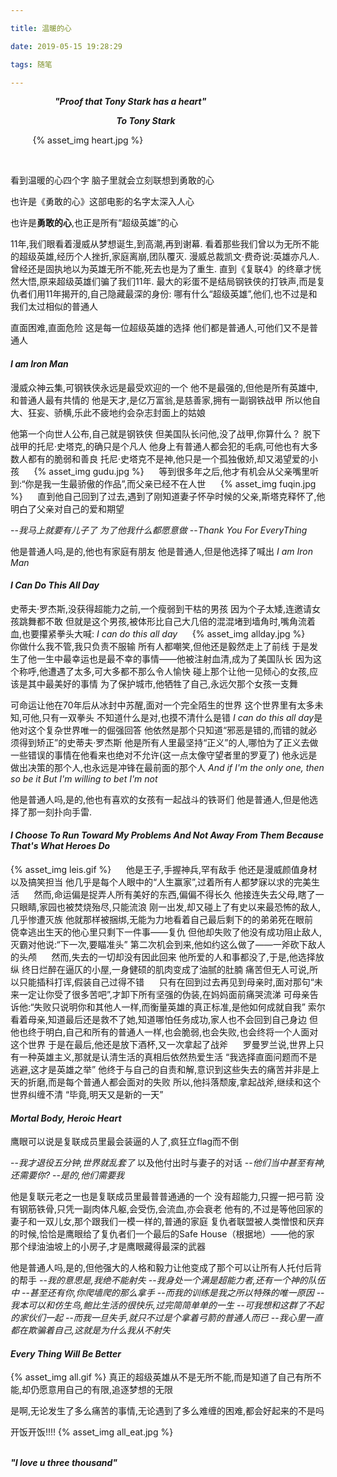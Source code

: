 ```yaml
---

title: 温暖的心

date: 2019-05-15 19:28:29

tags: 随笔

---
```


&nbsp;&nbsp;&nbsp;&nbsp;&nbsp;&nbsp;&nbsp;&nbsp;
&nbsp;&nbsp;&nbsp;&nbsp;&nbsp;&nbsp;&nbsp;&nbsp;
***"Proof that Tony Stark has a heart"***

&nbsp;&nbsp;&nbsp;&nbsp;&nbsp;&nbsp;&nbsp;&nbsp;&nbsp;&nbsp;&nbsp;&nbsp;&nbsp;&nbsp;&nbsp;&nbsp;&nbsp;&nbsp;&nbsp;&nbsp;&nbsp;&nbsp;&nbsp;&nbsp;&nbsp;&nbsp;&nbsp;&nbsp;&nbsp;&nbsp;&nbsp;&nbsp;&nbsp;&nbsp;&nbsp;&nbsp;&nbsp;&nbsp;&nbsp;&nbsp;&nbsp;&nbsp; ***To Tony Stark***

&nbsp;&nbsp;&nbsp;&nbsp;&nbsp;&nbsp;&nbsp;&nbsp;
{% asset_img heart.jpg %}

<!--more-->

&nbsp;&nbsp;&nbsp;&nbsp;&nbsp;&nbsp;&nbsp;&nbsp;

看到温暖的心四个字 脑子里就会立刻联想到勇敢的心

也许是《勇敢的心》这部电影的名字太深入人心

也许是**勇敢的心**,也正是所有“超级英雄”的心

11年,我们眼看着漫威从梦想诞生,到高潮,再到谢幕.
看着那些我们曾以为无所不能的超级英雄,经历个人挫折,家庭离崩,团队覆灭.
漫威总裁凯文·费奇说:英雄亦凡人.
曾经还是固执地以为英雄无所不能,死去也是为了重生.
直到《复联4》的终章才恍然大悟,原来超级英雄们骗了我们11年.
最大的彩蛋不是结局钢铁侠的打铁声,而是复仇者们用11年揭开的,自己隐藏最深的身份:
哪有什么“超级英雄”,他们,也不过是和我们太过相似的普通人

直面困难,直面危险
这是每一位超级英雄的选择
他们都是普通人,可他们又不是普通人

#### *I am Iron Man*

漫威众神云集,可钢铁侠永远是最受欢迎的一个
他不是最强的,但他是所有英雄中,和普通人最有共情的
他是天才,是亿万富翁,是慈善家,拥有一副钢铁战甲
所以他自大、狂妄、骄横,乐此不疲地约会杂志封面上的姑娘

他第一个向世人公布,自己就是钢铁侠
但美国队长问他,没了战甲,你算什么？
脱下战甲的托尼·史塔克,的确只是个凡人
他身上有普通人都会犯的毛病,可他也有大多数人都有的脆弱和善良
托尼·史塔克不是神,他只是一个孤独傲娇,却又渴望爱的小孩
&nbsp;&nbsp;&nbsp;&nbsp;
{% asset_img gudu.jpg %}
&nbsp;&nbsp;&nbsp;&nbsp;
等到很多年之后,他才有机会从父亲嘴里听到:“你是我一生最骄傲的作品”,而父亲已经不在人世
&nbsp;&nbsp;&nbsp;&nbsp;
{% asset_img fuqin.jpg %}
&nbsp;&nbsp;&nbsp;&nbsp;
直到他自己回到了过去,遇到了刚知道妻子怀孕时候的父亲,斯塔克释怀了,他明白了父亲对自己的爱和期望

--*我马上就要有儿子了 为了他我什么都愿意做*
--*Thank You For EveryThing*

他是普通人吗,是的,他也有家庭有朋友
他是普通人,但是他选择了喊出 *I am Iron Man*

#### *I Can Do This All Day*

史蒂夫·罗杰斯,没获得超能力之前,一个瘦弱到干枯的男孩
因为个子太矮,连邀请女孩跳舞都不敢
但就是这个男孩,被体形比自己大几倍的混混堵到墙角时,嘴角流着血,也要攥紧拳头大喊:
*I can do this all day*
&nbsp;&nbsp;&nbsp;&nbsp;
{% asset_img allday.jpg %}
&nbsp;&nbsp;&nbsp;&nbsp;
你做什么我不管,我只负责不服输
所有人都嘲笑,但他还是毅然走上了前线
于是发生了他一生中最幸运也是最不幸的事情——他被注射血清,成为了美国队长
因为这个称呼,他遭遇了太多,可大多都不那么令人愉快
碰上那个让他一见倾心的女孩,应该是其中最美好的事情
为了保护城市,他牺牲了自己,永远欠那个女孩一支舞

可命运让他在70年后从冰封中苏醒,面对一个完全陌生的世界
这个世界里有太多未知,可他,只有一双拳头
不知道什么是对,也摸不清什么是错
*I can do this all day*是他对这个复杂世界唯一的倔强回答
他依然是那个只知道“邪恶是错的,而错的就必须得到矫正”的史蒂夫·罗杰斯
他是所有人里最坚持“正义”的人,哪怕为了正义去做一些错误的事情在他看来也绝对不允许(这一点太像守望者里的罗夏了)
他永远是做出决策的那个人,也永远是冲锋在最前面的那个人
*And if I'm the only one, then so be it But I'm willing to bet I'm not*

他是普通人吗,是的,他也有喜欢的女孩有一起战斗的铁哥们
他是普通人,但是他选择了那一刻扑向手雷.

#### *I Choose To Run Toward My Problems And Not Away From Them Because That's What Heroes Do*

{% asset_img leis.gif %}
&nbsp;&nbsp;&nbsp;&nbsp;
他是王子,手握神兵,罕有敌手
他还是漫威颜值身材以及搞笑担当
他几乎是每个人眼中的“人生赢家”,过着所有人都梦寐以求的完美生活
&nbsp;&nbsp;&nbsp;&nbsp;
然而,命运偏是捉弄人所有美好的东西,偏偏不得长久
他接连失去父母,瞎了一只眼睛,家园也被焚烧殆尽,只能流浪
刚一出发,却又碰上了有史以来最恐怖的敌人,几乎惨遭灭族
他就那样被捆绑,无能为力地看着自己最后剩下的的弟弟死在眼前
&nbsp;&nbsp;&nbsp;&nbsp;
侥幸逃出生天的他心里只剩下一件事——复仇
但他却失败了他没有成功阻止敌人,灭霸对他说:“下一次,要瞄准头”
第二次机会到来,他如约这么做了——一斧砍下敌人的头颅
&nbsp;&nbsp;&nbsp;&nbsp;
然而,失去的一切却没有因此回来
他所爱的人和事都没了,于是,他选择放纵
终日烂醉在逼仄的小屋,一身健硕的肌肉变成了油腻的肚腩
痛苦但无人可说,所以只能插科打诨,假装自己过得不错
&nbsp;&nbsp;&nbsp;&nbsp;
只有在回到过去再见到母亲时,面对那句“未来一定让你受了很多苦吧”,才卸下所有坚强的伪装,在妈妈面前痛哭流涕
可母亲告诉他:“失败只说明你和其他人一样,而衡量英雄的真正标准,是他如何成就自我”
索尔看着母亲,知道最后还是救不了她,知道哪怕任务成功,家人也不会回到自己身边
但他也终于明白,自己和所有的普通人一样,也会脆弱,也会失败,也会终将一个人面对这个世界
于是在最后,他还是放下酒杯,又一次拿起了战斧
&nbsp;&nbsp;&nbsp;&nbsp;
罗曼罗兰说,世界上只有一种英雄主义,那就是认清生活的真相后依然热爱生活
“我选择直面问题而不是逃避,这才是英雄之举”
他终于与自己的自责和解,意识到这些失去的痛苦并非是上天的折磨,而是每个普通人都会面对的失败
所以,他抖落颓废,拿起战斧,继续和这个世界纠缠不清
“毕竟,明天又是新的一天”

#### *Mortal Body, Heroic Heart*

鹰眼可以说是复联成员里最会装逼的人了,疯狂立flag而不倒

--*我才退役五分钟,世界就乱套了*
以及他付出时与妻子的对话
--*他们当中甚至有神,还需要你?*
--*是的,他们需要我*

他是复联元老之一也是复联成员里最普普通通的一个
没有超能力,只握一把弓箭
没有钢筋铁骨,只凭一副肉体凡躯,会受伤,会流血,亦会衰老
他有的,不过是等他回家的妻子和一双儿女,那个跟我们一模一样的,普通的家庭
复仇者联盟被人类憎恨和厌弃的时候,恰恰是鹰眼给了复仇者们一个最后的Safe House（根据地）——他的家
那个绿油油坡上的小房子,才是鹰眼藏得最深的武器

他是普通人吗,是的,但他强大的人格和毅力让他变成了那个可以让所有人托付后背的帮手
--*我的意思是,我绝不能射失*
--*我身处一个满是超能力者,还有一个神的队伍中*
--*甚至还有你,你爬墙爬的那么拿手*
--*而我的训练是我之所以特殊的唯一原因*
--*我本可以和仿生鸟,鲍比生活的很快乐,过完简简单单的一生*
--*可我想和这群了不起的家伙们一起*
--*而我一旦失手,就只不过是个拿着弓箭的普通人而已*
--*我心里一直都在欺骗着自己,这就是为什么我从不射失*

#### *Every Thing Will Be Better*

{% asset_img all.gif %}
真正的超级英雄从不是无所不能,而是知道了自己有所不能,却仍愿意用自己的有限,追逐梦想的无限

是啊,无论发生了多么痛苦的事情,无论遇到了多么难缠的困难,都会好起来的不是吗

开饭开饭!!!!
{% asset_img all_eat.jpg %}

&nbsp;&nbsp;&nbsp;&nbsp;&nbsp;&nbsp;&nbsp;&nbsp;
&nbsp;&nbsp;&nbsp;&nbsp;&nbsp;&nbsp;&nbsp;&nbsp;
&nbsp;&nbsp;&nbsp;&nbsp;&nbsp;&nbsp;&nbsp;&nbsp;&nbsp;&nbsp;&nbsp;&nbsp;&nbsp;&nbsp;&nbsp;&nbsp;&nbsp;&nbsp;&nbsp;&nbsp;&nbsp;&nbsp;&nbsp;&nbsp;&nbsp;&nbsp;&nbsp;&nbsp;&nbsp;&nbsp;&nbsp;&nbsp;&nbsp;&nbsp;&nbsp;&nbsp;&nbsp;&nbsp;&nbsp;&nbsp;&nbsp;&nbsp;&nbsp;&nbsp;&nbsp;&nbsp;&nbsp;&nbsp;&nbsp;&nbsp;&nbsp;&nbsp;&nbsp;&nbsp;&nbsp;&nbsp;&nbsp;&nbsp;&nbsp;&nbsp;&nbsp;&nbsp;&nbsp;&nbsp;&nbsp;&nbsp;&nbsp;&nbsp;&nbsp;&nbsp;&nbsp;&nbsp;&nbsp;&nbsp;&nbsp;&nbsp;&nbsp;&nbsp;&nbsp;&nbsp;&nbsp;&nbsp;&nbsp;&nbsp;&nbsp;&nbsp;&nbsp;&nbsp;&nbsp;&nbsp;&nbsp;&nbsp;&nbsp;&nbsp;&nbsp;&nbsp;&nbsp;&nbsp;&nbsp;&nbsp;&nbsp;&nbsp;&nbsp;&nbsp;&nbsp;&nbsp;&nbsp;&nbsp;&nbsp; ***"I love u three thousand"***
